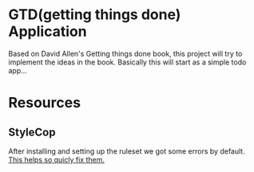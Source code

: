 # GTD(getting things done) Application #

Based on David Allen's Getting things done book, this project will try to implement the ideas in the book.
Basically this will start as a simple todo app...



# Resources #

## StyleCop
After installing and setting up the ruleset we got some errors by default. [This helps so quicly fix them.](http://www.softwarepronto.com/2018/05/visual-studio-file-linking-using.html)